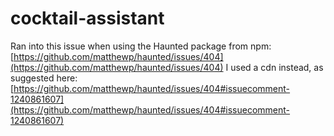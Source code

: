 # cocktail-assistant

Ran into this issue when using the Haunted package from npm: [https://github.com/matthewp/haunted/issues/404](https://github.com/matthewp/haunted/issues/404)
I used a cdn instead, as suggested here: [https://github.com/matthewp/haunted/issues/404#issuecomment-1240861607](https://github.com/matthewp/haunted/issues/404#issuecomment-1240861607)